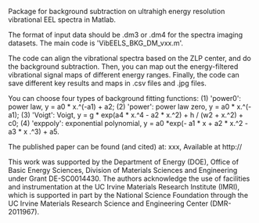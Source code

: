 Package for background subtraction on ultrahigh energy resolution vibrational EEL spectra in Matlab.

The format of input data should be .dm3 or .dm4 for the spectra imaging datasets. The main code is 'VibEELS_BKG_DM_vxx.m'.

The code can align the vibrational spectra based on the ZLP center, and do the background subtraction. Then, you can map out the energy-filtered vibrational signal maps of different energy ranges. Finally, the code can save different key results and maps in .csv files and .jpg files.

You can choose four types of background fitting functions: (1) 'power0': power law, y = a0 * x.^(-a1) + a2; (2) 'power': power law zero, y = a0 * x.^(-a1); (3) 'Voigt': Voigt, y = g * exp(a4 * x.^4 - a2 * x.^2) + h / (w2 + x.^2) + c0; (4) 'exppoly': exponential polynomial, y = a0 *exp(- a1 * x + a2 * x.^2 - a3 * x .^3) + a5.

The published paper can be found (and cited) at: xxx, Available at http://

This work was supported by the Department of Energy (DOE), Office of Basic Energy Sciences, Division of Materials Sciences and Engineering under Grant DE-SC0014430. The authors acknowledge the use of facilities and instrumentation at the UC Irvine Materials Research Institute (IMRI), which is supported in part by the National Science Foundation through the UC Irvine Materials Research Science and Engineering Center (DMR-2011967).

